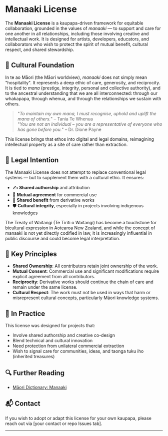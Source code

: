 # Manaaki License

The **Manaaki License** is a kaupapa-driven framework for equitable collaboration, grounded in the values of *manaaki* — to support  and care for one another in all relationships, including those involving creative and intellectual work. It is designed for artists, developers, educators, and collaborators who wish to protect the spirit of mutual benefit, cultural respect, and shared stewardship.

## 🌿 Cultural Foundation

In te ao Māori (the Māori worldview), *manaaki* does not simply mean "hospitality". It represents a deep ethic of care, generosity, and reciprocity. It is tied to *mana* (prestige, integrity, personal and collective authority), and to the ancestral understanding that we are all interconnected: through our whakapapa, through whenua, and through the relationships we sustain with others.

> "*To maintain my own mana, I must recognise, uphold and uplift the mana of others.*" – Tania Te Whenua  
> "*You are not an individual – you are a representative of everyone who has gone before you.*" – Dr. Dione Payne

This license brings that ethos into digital and legal domains, reimagining intellectual property as a site of care rather than extraction.

## 📜 Legal Intention

The Manaaki License does not attempt to replace conventional legal systems — but to supplement them with a cultural ethic. It ensures:

- ✍️ **Shared authorship** and attribution
- 🤝 **Mutual agreement** for commercial use
- 🔁 **Shared benefit** from derivative works
- 🛡️ **Cultural integrity**, especially in projects involving indigenous knowledges

The Treaty of Waitangi (Te Tiriti o Waitangi) has become a touchstone for bicultural expression in Aotearoa New Zealand, and while the concept of manaaki is not yet directly codified in law, it is increasingly influential in public discourse and could become legal interpretation.

## 🌟 Key Principles

- **Shared Ownership**: All contributors retain joint ownership of the work.
- **Mutual Consent**: Commercial use and significant modifications require explicit agreement from all contributors.
- **Reciprocity**: Derivative works should continue the chain of care and remain under the same license.
- **Cultural Respect**: The work must not be used in ways that harm or misrepresent cultural concepts, particularly Māori knowledge systems.

## 📘 In Practice

This license was designed for projects that:

- Involve shared authorship and creative co-design
- Blend technical and cultural innovation
- Need protection from unilateral commercial extraction
- Wish to signal care for communities, ideas, and taonga tuku iho (inherited treasures)

## 🔍 Further Reading

 - [Māori Dictionary: Manaaki](https://maoridictionary.co.nz/word/3425)
<!-- would be great to improve this with some better references -->

## 📬 Contact

If you wish to adopt or adapt this license for your own kaupapa, please reach out via [your contact or repo Issues tab].

---
